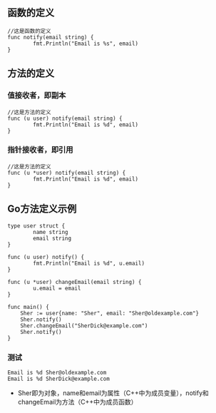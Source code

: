 ## 函数的定义
```golang
//这是函数的定义
func notify(email string) {
        fmt.Println("Email is %s", email)
}
```
## 方法的定义
### 值接收者，即副本
```golang
//这是方法的定义
func (u user) notify(email string) {
        fmt.Println("Email is %d", email)
}
```
### 指针接收者，即引用
```golang
//这是方法的定义
func (u *user) notify(email string) {
        fmt.Println("Email is %d", email)
}
```

## Go方法定义示例
```golang
type user struct {
        name string
        email string
}

func (u user) notify() {
        fmt.Println("Email is %d", u.email)
}

func (u *user) changeEmail(email string) {
        u.email = email
}

func main() {
	Sher := user{name: "Sher", email: "Sher@oldexample.com"}
	Sher.notify()
	Sher.changeEmail("SherDick@example.com")
	Sher.notify()
}
```
### 测试
	Email is %d Sher@oldexample.com
	Email is %d SherDick@example.com
- Sher即为对象，name和email为属性（C++中为成员变量），notify和changeEmail为方法（C++中为成员函数）